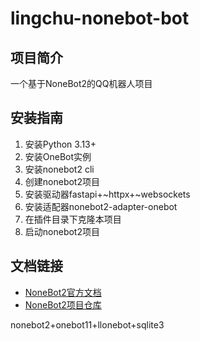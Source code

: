 # lingchu-nonebot-bot

## 项目简介

一个基于NoneBot2的QQ机器人项目

## 安装指南

1. 安装Python 3.13+
2. 安装OneBot实例
3. 安装nonebot2 cli
4. 创建nonebot2项目
5. 安装驱动器fastapi+~httpx+~websockets
6. 安装适配器nonebot2-adapter-onebot
7. 在插件目录下克隆本项目
8. 启动nonebot2项目

## 文档链接

- [NoneBot2官方文档](https://v2.nonebot.dev/)
- [NoneBot2项目仓库](https://github.com/nonebot/nonebot2)

nonebot2+onebot11+llonebot​+sqlite3
